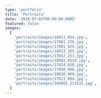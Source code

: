 ```yaml
---
type: 'portfolio'
title: 'Portraits'
date: '2018-07-02T00:00:00.000Z'
featured: false
images:
  [
    'portraits/images/18011_054.jpg',
    'portraits/images/17061_276.jpg',
    'portraits/images/17001_025.jpg',
    'portraits/images/18013_105.jpg',
    'portraits/images/17032_253.jpg',
    'portraits/images/20002_0319.jpg',
    'portraits/images/17024_038.jpg',
    'portraits/images/17048_006.jpg',
    'portraits/images/18010_069.jpg',
    'portraits/images/17011_094.jpg',
    'portraits/images/160901_211531.jpg',
  ]
---
```


